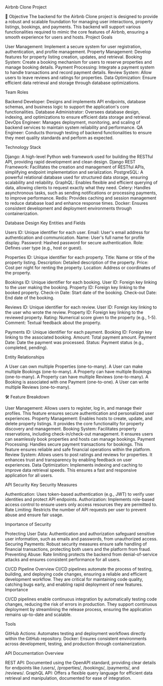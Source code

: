 Airbnb Clone Project

🚀 Objective
The backend for the Airbnb Clone project is designed to provide a robust and scalable foundation for managing user interactions, property listings, bookings, and payments. This backend will support various functionalities required to mimic the core features of Airbnb, ensuring a smooth experience for users and hosts.
Project Goals

User Management: Implement a secure system for user registration, authentication, and profile management.
Property Management: Develop features for property listing creation, updates, and retrieval.
Booking System: Create a booking mechanism for users to reserve properties and manage booking details.
Payment Processing: Integrate a payment system to handle transactions and record payment details.
Review System: Allow users to leave reviews and ratings for properties.
Data Optimization: Ensure efficient data retrieval and storage through database optimizations.

Team Roles

Backend Developer: Designs and implements API endpoints, database schemas, and business logic to support the application's core functionalities.
Database Administrator: Oversees database design, indexing, and optimizations to ensure efficient data storage and retrieval.
DevOps Engineer: Manages deployment, monitoring, and scaling of backend services to maintain system reliability and performance.
QA Engineer: Conducts thorough testing of backend functionalities to ensure they meet quality standards and perform as expected.

Technology Stack

Django: A high-level Python web framework used for building the RESTful API, providing rapid development and clean design.
Django REST Framework: Facilitates the creation and management of RESTful APIs, simplifying endpoint implementation and serialization.
PostgreSQL: A powerful relational database used for structured data storage, ensuring scalability and reliability.
GraphQL: Enables flexible and efficient querying of data, allowing clients to request exactly what they need.
Celery: Handles asynchronous tasks, such as sending notifications or processing payments, to improve performance.
Redis: Provides caching and session management to reduce database load and enhance response times.
Docker: Ensures consistent development and deployment environments through containerization.

Database Design
Key Entities and Fields

Users
ID: Unique identifier for each user.
Email: User's email address for authentication and communication.
Name: User's full name for profile display.
Password: Hashed password for secure authentication.
Role: Defines user type (e.g., host or guest).


Properties
ID: Unique identifier for each property.
Title: Name or title of the property listing.
Description: Detailed description of the property.
Price: Cost per night for renting the property.
Location: Address or coordinates of the property.


Bookings
ID: Unique identifier for each booking.
User ID: Foreign key linking to the user making the booking.
Property ID: Foreign key linking to the booked property.
Check-in Date: Start date of the booking.
Check-out Date: End date of the booking.


Reviews
ID: Unique identifier for each review.
User ID: Foreign key linking to the user who wrote the review.
Property ID: Foreign key linking to the reviewed property.
Rating: Numerical score given to the property (e.g., 1-5).
Comment: Textual feedback about the property.


Payments
ID: Unique identifier for each payment.
Booking ID: Foreign key linking to the associated booking.
Amount: Total payment amount.
Payment Date: Date the payment was processed.
Status: Payment status (e.g., completed, pending).



Entity Relationships

A User can own multiple Properties (one-to-many).
A User can make multiple Bookings (one-to-many).
A Property can have multiple Bookings (one-to-many).
A Property can have multiple Reviews (one-to-many).
A Booking is associated with one Payment (one-to-one).
A User can write multiple Reviews (one-to-many).

🛠️ Feature Breakdown

User Management: Allows users to register, log in, and manage their profiles. This feature ensures secure authentication and personalized user experiences.
Property Management: Enables hosts to create, update, and delete property listings. It provides the core functionality for property discovery and management.
Booking System: Facilitates property reservations, including check-in/check-out management. It ensures users can seamlessly book properties and hosts can manage bookings.
Payment Processing: Handles secure payment transactions for bookings. This feature ensures reliable and safe financial operations within the platform.
Review System: Allows users to post ratings and reviews for properties. It enhances trust and transparency by enabling feedback on user experiences.
Data Optimization: Implements indexing and caching to improve data retrieval speeds. This ensures a fast and responsive application for all users.

API Security
Key Security Measures

Authentication: Uses token-based authentication (e.g., JWT) to verify user identities and protect API endpoints.
Authorization: Implements role-based access control to ensure users only access resources they are permitted to.
Rate Limiting: Restricts the number of API requests per user to prevent abuse and ensure fair usage.

Importance of Security

Protecting User Data: Authentication and authorization safeguard sensitive user information, such as emails and passwords, from unauthorized access.
Securing Payments: Robust security measures ensure safe handling of financial transactions, protecting both users and the platform from fraud.
Preventing Abuse: Rate limiting protects the backend from denial-of-service attacks and ensures consistent performance for all users.

CI/CD Pipeline
Overview
CI/CD pipelines automate the process of testing, building, and deploying code changes, ensuring a reliable and efficient development workflow. They are critical for maintaining code quality, catching bugs early, and enabling rapid deployment of new features.
Importance

CI/CD pipelines enable continuous integration by automatically testing code changes, reducing the risk of errors in production.
They support continuous deployment by streamlining the release process, ensuring the application remains up-to-date and scalable.

Tools

GitHub Actions: Automates testing and deployment workflows directly within the GitHub repository.
Docker: Ensures consistent environments across development, testing, and production through containerization.

API Documentation Overview

REST API: Documented using the OpenAPI standard, providing clear details for endpoints like /users/, /properties/, /bookings/, /payments/, and /reviews/.
GraphQL API: Offers a flexible query language for efficient data retrieval and manipulation, documented for ease of integration.
